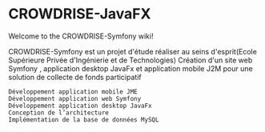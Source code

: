 # CROWDRISE-JavaFX
Welcome to the CROWDRISE-Symfony wiki!

CROWDRISE-Symfony est un projet d'étude réaliser au seins d'esprit(Ecole Supérieure Privée d'Ingénierie et de Technologies)
Création d'un site web Symfony , application desktop JavaFx et application mobile J2M pour une solution de collecte de fonds participatif

    Développement application mobile JME
    Développement application web Symfony
    Développement application desktop JavaFx
    Conception de l’architecture
    Implémentation de la base de données MySQL
